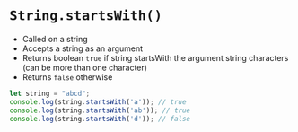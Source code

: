 # `String.startsWith()`

- Called on a string
- Accepts a string as an argument
- Returns boolean `true` if string startsWith the argument string characters (can be more than one character)
- Returns `false` otherwise

```JavaScript
let string = "abcd";
console.log(string.startsWith('a')); // true
console.log(string.startsWith('ab')); // true
console.log(string.startsWith('d')); // false
```